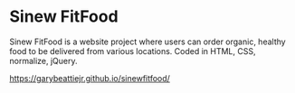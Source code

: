 # Sinew FitFood
Sinew FitFood is a website project where users can order organic, healthy food to be delivered from various locations. Coded in HTML, CSS, normalize, jQuery.

https://garybeattiejr.github.io/sinewfitfood/
